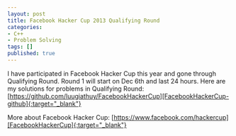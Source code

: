```yaml
---
layout: post
title: Facebook Hacker Cup 2013 Qualifying Round
categories:
- C++
- Problem Solving
tags: []
published: true
---
```


I have participated in Facebook Hacker Cup this year and gone through Qualifying Round. Round 1 will start on Dec 6th and last 24 hours. Here are my solutions for problems in Qualifying Round: [https://github.com/luugiathuy/FacebookHackerCup][FacebookHackerCup-github]{:target="_blank"}

More about Facebook Hacker Cup: [https://www.facebook.com/hackercup][FacebookHackerCup]{:target="_blank"}

[FacebookHackerCup-github]: https://github.com/luugiathuy/FacebookHackerCup
[FacebookHackerCup]: https://www.facebook.com/hackercup
